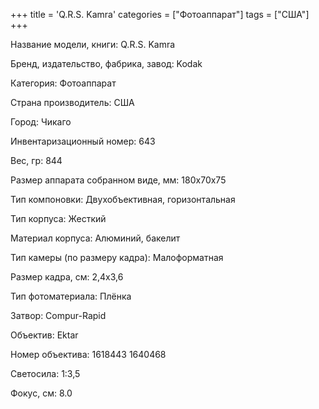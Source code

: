 +++
title = 'Q.R.S. Kamra'
categories = ["Фотоаппарат"]
tags = ["США"]
+++

Название модели, книги: Q.R.S. Kamra

Бренд, издательство, фабрика, завод: Kodak

Категория: Фотоаппарат

Страна производитель: США

Город: Чикаго

Инвентаризационный номер: 643

Вес, гр: 844

Размер аппарата  собранном виде, мм: 180x70x75

Тип компоновки: Двухобъективная, горизонтальная

Тип корпуса: Жесткий

Материал корпуса: Алюминий, бакелит

Тип камеры (по размеру кадра): Малоформатная

Размер кадра, см: 2,4х3,6

Тип фотоматериала: Плёнка

Затвор: Compur-Rapid

Объектив: Ektar

Номер объектива: 1618443
1640468

Светосила: 1:3,5

Фокус, см: 8.0

